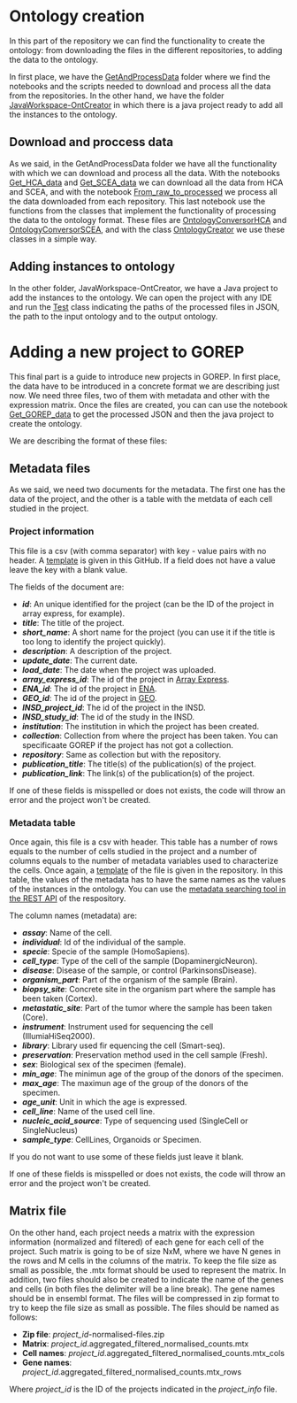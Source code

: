 # Ontology creation

In this part of the repository we can find the functionality to create the ontology: from downloading the files in the different repositories, to adding the data to the ontology.

In first place, we have the [GetAndProcessData](https://github.com/edusalcas/single-cell-repo/tree/Ont-Creator/Ont-Creator/GetAndProccessData) folder where we find the notebooks and the scripts needed to download and process all the data from the repositories. In the other hand, we have the folder [JavaWorkspace-OntCreator](https://github.com/edusalcas/single-cell-repo/tree/Ont-Creator/Ont-Creator/JavaWorkspace-OntCreator) in which there is a java project ready to add all the instances to the ontology.

## Download and proccess data

As we said, in the GetAndProcessData folder we have all the functionality with which we can download and process all the data. With the notebooks [Get_HCA_data](https://github.com/edusalcas/single-cell-repo/blob/Ont-Creator/Ont-Creator/GetAndProccessData/Get_HCA_data.ipynb) and [Get_SCEA_data](https://github.com/edusalcas/single-cell-repo/blob/Ont-Creator/Ont-Creator/GetAndProccessData/Get_SCEA_data.ipynb) we can download all the data from HCA and SCEA, and with the notebook [From_raw_to_processed](https://github.com/edusalcas/single-cell-repo/blob/Ont-Creator/Ont-Creator/GetAndProccessData/From_raw_to_processed.ipynb) we process all the data downloaded from each repository. This last notebook use the functions from the classes that implement the functionality of processing the data to the ontology format. These files are [OntologyConversorHCA](OntologyConversorHCA.py) and [OntologyConversorSCEA](https://github.com/edusalcas/single-cell-repo/blob/Ont-Creator/Ont-Creator/GetAndProccessData/OntologyConversorSCAE.py), and with the class [OntologyCreator](https://github.com/edusalcas/single-cell-repo/blob/Ont-Creator/Ont-Creator/GetAndProccessData/OntologyCreator.py) we use these classes in a simple way.

## Adding instances to ontology

In the other folder, JavaWorkspace-OntCreator, we have a Java project to add the instances to the ontology. We can open the project with any IDE and run the [Test](https://github.com/edusalcas/single-cell-repo/blob/Ont-Creator/Ont-Creator/JavaWorkspace-OntCreator/single_cell/src/single_cell/Test.java) class indicating the paths of the processed files in JSON, the path to the input ontology and to the output ontology.

# Adding a new project to GOREP

This final part is a guide to introduce new projects in GOREP. In first place, the data have to be introduced in a concrete format we are describing just now. We need three files, two of them with metadata and other with the expression matrix. Once the files are created, you can can use the notebook [Get_GOREP_data](https://github.com/edusalcas/single-cell-repo/blob/Ont-Creator/Ont-Creator/GetAndProccessData/Get_GOREP_data.ipynb) to get the processed JSON and then the java project to create the ontology.

We are describing the format of these files:

## Metadata files

As we said, we need two documents for the metadata. The first one has the data of the project, and the other is a table with the metdata of each cell studied in the project.

### Project information

This file is a csv (with comma separator) with key - value pairs with no header. A [template](project_info_template.csv) is given in this GitHub. If a field does not have a value leave the key with a blank value.

The fields of the document are:

- **_id_**: An unique identified for the project (can be the ID of the project in array express, for example).
- **_title_**: The title of the project.
- **_short_name_**: A short name for the project (you can use it if the title is too long to identify the project quickly).
- **_description_**: A description of the project.
- **_update_date_**: The current date.
- **_load_date_**: The date when the project was uploaded.
- **_array_express_id_**: The id of the project in [Array Express](https://www.ebi.ac.uk/arrayexpress/).
- **_ENA_id_**: The id of the project in [ENA](https://www.ebi.ac.uk/ena/browser/home).
- **_GEO_id_**: The id of the project in [GEO](https://www.ncbi.nlm.nih.gov/geo/).
- **_INSD_project_id_**: The id of the project in the INSD. 
- **_INSD_study_id_**: The id of the study in the INSD.
- **_institution_**: The institution in which the project has been created.
- **_collection_**: Collection from where the project has been taken. You can specificaate GOREP if the project has not got a collection.
- **_repository_**: Same as collection but with the repository.
- **_publication_title_**: The title(s) of the publication(s) of the project.
- **_publication_link_**: The link(s) of the publication(s) of the project.

If one of these fields is misspelled or does not exists, the code will throw an error and the project won't be created.

### Metadata table

Once again, this file is a csv with header. This table has a number of rows equals to the number of cells studied in the project and a number of columns equals to the number of metadata variables used to characterize the cells. Once again, a [template](metadata_table_template.csv) of the file is given in the repository. In this table, the values of the metadata has to have the same names as the values of the instances in the ontology. You can use the [metadata searching tool in the REST API](http://77.83.99.74:5000/swagger#/metadata) of the respository.

The column names (metadata) are:

- **_assay_**: Name of the cell.
- **_individual_**: Id of the individual of the sample.
- **_specie_**: Specie of the sample (HomoSapiens).
- **_cell_type_**: Type of the cell of the sample (DopaminergicNeuron).
- **_disease_**: Disease of the sample, or control (ParkinsonsDisease).
- **_organism_part_**: Part of the organism of the sample (Brain).
- **_biopsy_site_**: Concrete site in the organism part where the sample has been taken (Cortex).
- **_metastatic_site_**: Part of the tumor where the sample has been taken (Core).
- **_instrument_**: Instrument used for sequencing the cell (IllumiaHiSeq2000).
- **_library_**: Library used fir equencing the cell (Smart-seq).
- **_preservation_**: Preservation method used in the cell sample (Fresh).
- **_sex_**: Biological sex of the specimen (female).
- **_min_age_**: The minimun age of the group of the donors of the specimen.
- **_max_age_**: The maximun age of the group of the donors of the specimen.
- **_age_unit_**: Unit in which the age is expressed.
- **_cell_line_**: Name of the used cell line.
- **_nucleic_acid_source_**: Type of sequencing used (SingleCell or SingleNucleus)
- **_sample_type_**: CellLines, Organoids or Specimen.

If you do not want to use some of these fields just leave it blank.

If one of these fields is misspelled or does not exists, the code will throw an error and the project won't be created.

## Matrix file

On the other hand, each project needs a matrix with the expression information (normalized and filtered) of each gene for each cell of the project. Such matrix is going to be of size NxM, where we have N genes in the rows and M cells in the columns of the matrix. To keep the file size as small as possible, the .mtx format should be used to represent the matrix. In addition, two files should also be created to indicate the name of the genes and cells (in both files the delimiter will be a line break). The gene names should be in ensembl format. The files will be compressed in zip format to try to keep the file size as small as possible. The files should be named as follows:

- **Zip file**: _project_id_-normalised-files.zip
- **Matrix**: _project_id_.aggregated_filtered_normalised_counts.mtx
- **Cell names**: _project_id_.aggregated_filtered_normalised_counts.mtx_cols
- **Gene names**: _project_id_.aggregated_filtered_normalised_counts.mtx_rows

Where _project_id_ is the ID of the projects indicated in the _project_info_ file.
